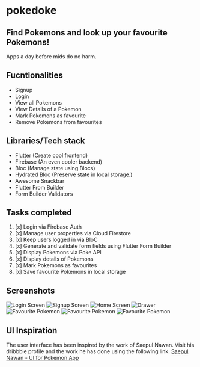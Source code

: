 # pokedoke
## Find Pokemons and look up your favourite Pokemons!
Apps a day before mids do no harm.
## Fucntionalities
- Signup
- Login
- View all Pokemons
- View Details of a Pokemon
- Mark Pokemons as favourite
- Remove Pokemons from favourites

## Libraries/Tech stack
- Flutter (Create cool frontend)
- Firebase (An even cooler backend)
- Bloc (Manage state using Blocs)
- Hydrated Bloc (Preserve state in local storage.)
- Awesome Snackbar 
- Flutter From Builder
- Form Builder Validators

## Tasks completed
1. [x] Login via Firebase Auth
2. [x] Manage user properties via Cloud Firestore 
3. [x] Keep users logged in via BloC
4. [x] Generate and validate form fields using Flutter Form Builder
5. [x] Display Pokemons via Poke API
6. [x] Display details of Pokemons
7. [x] Mark Pokemons as favourites
8. [x] Save favourite Pokemons in local storage     

## Screenshots
![Login Screen](templates/images/loginpokedoke.jpeg)
![Signup Screen](templates/images/signuppokedoke.jpeg)
![Home Screen](templates/images/homepokedoke.jpeg)
![Drawer](templates/images/drawerpokedoke.jpeg)
![Favourite Pokemon](templates/images/favpokemon1.jpeg)
![Favourite Pokemon](templates/images/favpokemon2.jpeg)
![Favourite Pokemon](templates/images/favscreen.jpeg)

## UI Inspiration
The user interface has been inspired by the work of Saepul Nawan. Visit his dribbble profile and the work he has done using the following link.
[Saepul Nawan - UI for Pokemon App](https://dribbble.com/shots/6540871-Pokedex-App)